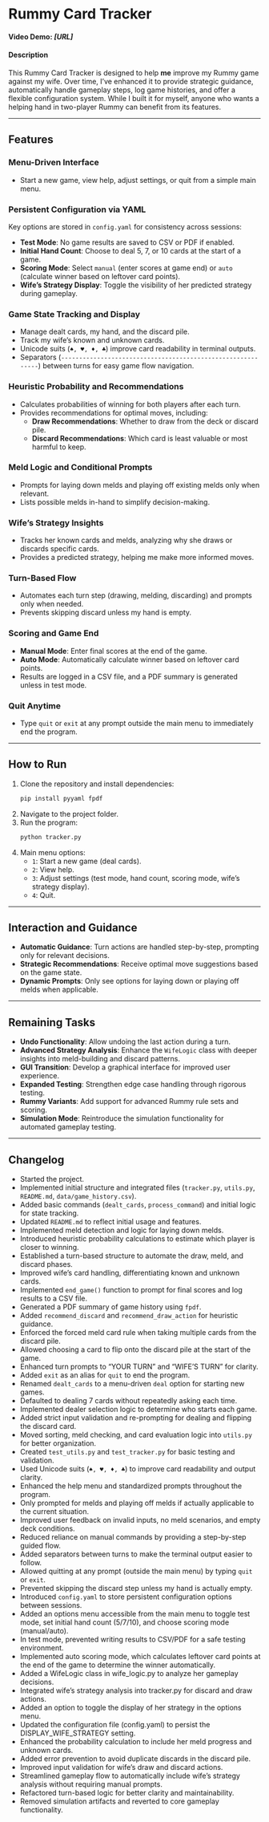 # Rummy Card Tracker

#### Video Demo: *[URL]*

#### Description
This Rummy Card Tracker is designed to help **me** improve my Rummy game against my wife. Over time, I’ve enhanced it to provide strategic guidance, automatically handle gameplay steps, log game histories, and offer a flexible configuration system. While I built it for myself, anyone who wants a helping hand in two-player Rummy can benefit from its features.

---

## Features

### **Menu-Driven Interface**
- Start a new game, view help, adjust settings, or quit from a simple main menu.

### **Persistent Configuration via YAML**
Key options are stored in `config.yaml` for consistency across sessions:
- **Test Mode**: No game results are saved to CSV or PDF if enabled.
- **Initial Hand Count**: Choose to deal 5, 7, or 10 cards at the start of a game.
- **Scoring Mode**: Select `manual` (enter scores at game end) or `auto` (calculate winner based on leftover card points).
- **Wife’s Strategy Display**: Toggle the visibility of her predicted strategy during gameplay.

### **Game State Tracking and Display**
- Manage dealt cards, my hand, and the discard pile.
- Track my wife’s known and unknown cards.
- Unicode suits (`♠, ♥, ♦, ♣`) improve card readability in terminal outputs.
- Separators (`------------------------------------------------------------`) between turns for easy game flow navigation.

### **Heuristic Probability and Recommendations**
- Calculates probabilities of winning for both players after each turn.
- Provides recommendations for optimal moves, including:
  - **Draw Recommendations**: Whether to draw from the deck or discard pile.
  - **Discard Recommendations**: Which card is least valuable or most harmful to keep.

### **Meld Logic and Conditional Prompts**
- Prompts for laying down melds and playing off existing melds only when relevant.
- Lists possible melds in-hand to simplify decision-making.

### **Wife’s Strategy Insights**
- Tracks her known cards and melds, analyzing why she draws or discards specific cards.
- Provides a predicted strategy, helping me make more informed moves.

### **Turn-Based Flow**
- Automates each turn step (drawing, melding, discarding) and prompts only when needed.
- Prevents skipping discard unless my hand is empty.

### **Scoring and Game End**
- **Manual Mode**: Enter final scores at the end of the game.
- **Auto Mode**: Automatically calculate winner based on leftover card points.
- Results are logged in a CSV file, and a PDF summary is generated unless in test mode.

### **Quit Anytime**
- Type `quit` or `exit` at any prompt outside the main menu to immediately end the program.

---

## How to Run

1. Clone the repository and install dependencies:
   ```bash
   pip install pyyaml fpdf
   ```
2. Navigate to the project folder.
3. Run the program:
   ```bash
   python tracker.py
   ```
4. Main menu options:
   - `1`: Start a new game (deal cards).
   - `2`: View help.
   - `3`: Adjust settings (test mode, hand count, scoring mode, wife’s strategy display).
   - `4`: Quit.

---

## Interaction and Guidance

- **Automatic Guidance**: Turn actions are handled step-by-step, prompting only for relevant decisions.
- **Strategic Recommendations**: Receive optimal move suggestions based on the game state.
- **Dynamic Prompts**: Only see options for laying down or playing off melds when applicable.

---

## Remaining Tasks

- **Undo Functionality**: Allow undoing the last action during a turn.
- **Advanced Strategy Analysis**: Enhance the `WifeLogic` class with deeper insights into meld-building and discard patterns.
- **GUI Transition**: Develop a graphical interface for improved user experience.
- **Expanded Testing**: Strengthen edge case handling through rigorous testing.
- **Rummy Variants**: Add support for advanced Rummy rule sets and scoring.
- **Simulation Mode**: Reintroduce the simulation functionality for automated gameplay testing.

---

## Changelog

- Started the project.
- Implemented initial structure and integrated files (`tracker.py`, `utils.py`, `README.md`, `data/game_history.csv`).
- Added basic commands (`dealt_cards`, `process_command`) and initial logic for state tracking.
- Updated `README.md` to reflect initial usage and features.
- Implemented meld detection and logic for laying down melds.
- Introduced heuristic probability calculations to estimate which player is closer to winning.
- Established a turn-based structure to automate the draw, meld, and discard phases.
- Improved wife’s card handling, differentiating known and unknown cards.
- Implemented `end_game()` function to prompt for final scores and log results to a CSV file.
- Generated a PDF summary of game history using `fpdf`.
- Added `recommend_discard` and `recommend_draw_action` for heuristic guidance.
- Enforced the forced meld card rule when taking multiple cards from the discard pile.
- Allowed choosing a card to flip onto the discard pile at the start of the game.
- Enhanced turn prompts to “YOUR TURN” and “WIFE’S TURN” for clarity.
- Added `exit` as an alias for `quit` to end the program.
- Renamed `dealt_cards` to a menu-driven `deal` option for starting new games.
- Defaulted to dealing 7 cards without repeatedly asking each time.
- Implemented dealer selection logic to determine who starts each game.
- Added strict input validation and re-prompting for dealing and flipping the discard card.
- Moved sorting, meld checking, and card evaluation logic into `utils.py` for better organization.
- Created `test_utils.py` and `test_tracker.py` for basic testing and validation.
- Used Unicode suits (`♠, ♥, ♦, ♣`) to improve card readability and output clarity.
- Enhanced the help menu and standardized prompts throughout the program.
- Only prompted for melds and playing off melds if actually applicable to the current situation.
- Improved user feedback on invalid inputs, no meld scenarios, and empty deck conditions.
- Reduced reliance on manual commands by providing a step-by-step guided flow.
- Added separators between turns to make the terminal output easier to follow.
- Allowed quitting at any prompt (outside the main menu) by typing `quit` or `exit`.
- Prevented skipping the discard step unless my hand is actually empty.
- Introduced `config.yaml` to store persistent configuration options between sessions.
- Added an options menu accessible from the main menu to toggle test mode, set initial hand count (5/7/10), and choose scoring mode (manual/auto).
- In test mode, prevented writing results to CSV/PDF for a safe testing environment.
- Implemented auto scoring mode, which calculates leftover card points at the end of the game to determine the winner automatically.
- Added a WifeLogic class in wife_logic.py to analyze her gameplay decisions.
- Integrated wife’s strategy analysis into tracker.py for discard and draw actions.
- Added an option to toggle the display of her strategy in the options menu.
- Updated the configuration file (config.yaml) to persist the DISPLAY_WIFE_STRATEGY setting.
- Enhanced the probability calculation to include her meld progress and unknown cards.
- Added error prevention to avoid duplicate discards in the discard pile.
- Improved input validation for wife’s draw and discard actions.
- Streamlined gameplay flow to automatically include wife’s strategy analysis without requiring manual prompts.
- Refactored turn-based logic for better clarity and maintainability.
- Removed simulation artifacts and reverted to core gameplay functionality.
